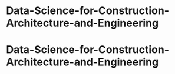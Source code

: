 # Data-Science-for-Construction-Architecture-and-Engineering
# Data-Science-for-Construction-Architecture-and-Engineering
